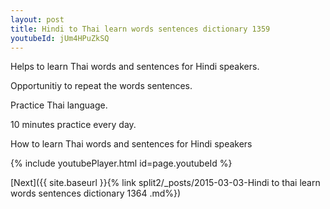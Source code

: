 ```yaml
---
layout: post
title: Hindi to Thai learn words sentences dictionary 1359 
youtubeId: jUm4HPuZkSQ
---
```

 
 
Helps to learn Thai words and sentences for Hindi speakers.

Opportunitiy to repeat the words sentences. 

Practice Thai language. 
 
10 minutes practice every day. 
 
How to learn Thai words and sentences for Hindi speakers 
 
{% include youtubePlayer.html id=page.youtubeId %}
 
 
[Next]({{ site.baseurl }}{% link  split2/_posts/2015-03-03-Hindi to thai learn words sentences dictionary 1364 .md%})
 
